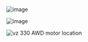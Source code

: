 ![image](https://user-images.githubusercontent.com/37383368/176803199-622ae3da-448e-4e92-b7f3-af404b4c7188.png)

![image](https://user-images.githubusercontent.com/37383368/176803185-2c923fc7-4eb1-4baf-a0f0-8c5cdf368fe8.png)

![vz 330 AWD motor location](https://user-images.githubusercontent.com/37383368/176803260-adff3b81-e9cf-4739-98ca-5da6f9086bb4.png)
